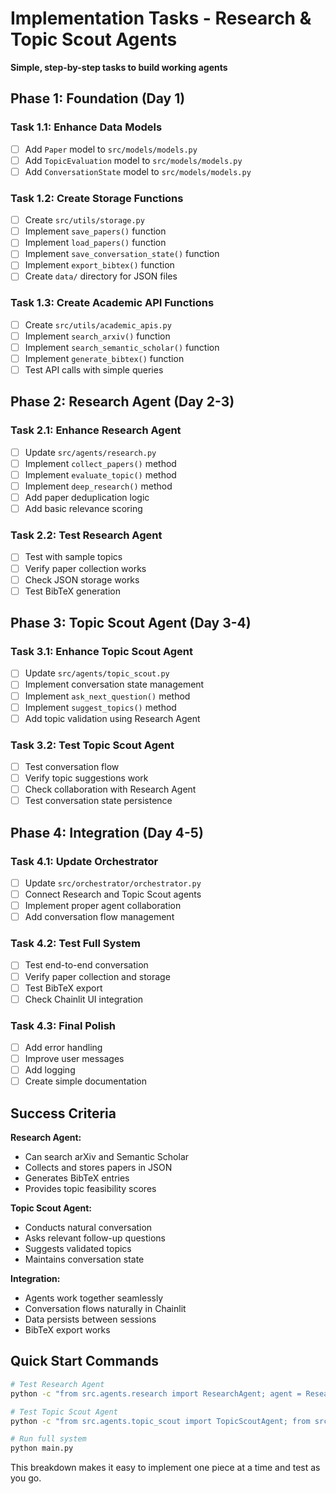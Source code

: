 # Implementation Tasks - Research & Topic Scout Agents

**Simple, step-by-step tasks to build working agents**

## Phase 1: Foundation (Day 1)

### Task 1.1: Enhance Data Models
- [ ] Add `Paper` model to `src/models/models.py`
- [ ] Add `TopicEvaluation` model to `src/models/models.py`
- [ ] Add `ConversationState` model to `src/models/models.py`

### Task 1.2: Create Storage Functions
- [ ] Create `src/utils/storage.py`
- [ ] Implement `save_papers()` function
- [ ] Implement `load_papers()` function
- [ ] Implement `save_conversation_state()` function
- [ ] Implement `export_bibtex()` function
- [ ] Create `data/` directory for JSON files

### Task 1.3: Create Academic API Functions
- [ ] Create `src/utils/academic_apis.py`
- [ ] Implement `search_arxiv()` function
- [ ] Implement `search_semantic_scholar()` function
- [ ] Implement `generate_bibtex()` function
- [ ] Test API calls with simple queries

## Phase 2: Research Agent (Day 2-3)

### Task 2.1: Enhance Research Agent
- [ ] Update `src/agents/research.py`
- [ ] Implement `collect_papers()` method
- [ ] Implement `evaluate_topic()` method
- [ ] Implement `deep_research()` method
- [ ] Add paper deduplication logic
- [ ] Add basic relevance scoring

### Task 2.2: Test Research Agent
- [ ] Test with sample topics
- [ ] Verify paper collection works
- [ ] Check JSON storage works
- [ ] Test BibTeX generation

## Phase 3: Topic Scout Agent (Day 3-4)

### Task 3.1: Enhance Topic Scout Agent
- [ ] Update `src/agents/topic_scout.py`
- [ ] Implement conversation state management
- [ ] Implement `ask_next_question()` method
- [ ] Implement `suggest_topics()` method
- [ ] Add topic validation using Research Agent

### Task 3.2: Test Topic Scout Agent
- [ ] Test conversation flow
- [ ] Verify topic suggestions work
- [ ] Check collaboration with Research Agent
- [ ] Test conversation state persistence

## Phase 4: Integration (Day 4-5)

### Task 4.1: Update Orchestrator
- [ ] Update `src/orchestrator/orchestrator.py`
- [ ] Connect Research and Topic Scout agents
- [ ] Implement proper agent collaboration
- [ ] Add conversation flow management

### Task 4.2: Test Full System
- [ ] Test end-to-end conversation
- [ ] Verify paper collection and storage
- [ ] Test BibTeX export
- [ ] Check Chainlit UI integration

### Task 4.3: Final Polish
- [ ] Add error handling
- [ ] Improve user messages
- [ ] Add logging
- [ ] Create simple documentation

## Success Criteria

**Research Agent:**
- Can search arXiv and Semantic Scholar
- Collects and stores papers in JSON
- Generates BibTeX entries
- Provides topic feasibility scores

**Topic Scout Agent:**
- Conducts natural conversation
- Asks relevant follow-up questions
- Suggests validated topics
- Maintains conversation state

**Integration:**
- Agents work together seamlessly
- Conversation flows naturally in Chainlit
- Data persists between sessions
- BibTeX export works

## Quick Start Commands

```bash
# Test Research Agent
python -c "from src.agents.research import ResearchAgent; agent = ResearchAgent(); print(agent.evaluate_topic('machine learning'))"

# Test Topic Scout Agent
python -c "from src.agents.topic_scout import TopicScoutAgent; from src.agents.research import ResearchAgent; scout = TopicScoutAgent(ResearchAgent()); print(scout.ask_next_question('I like AI', None))"

# Run full system
python main.py
```

This breakdown makes it easy to implement one piece at a time and test as you go.
